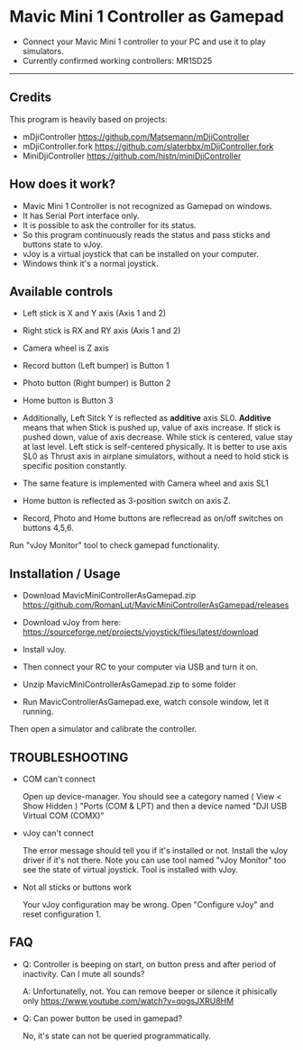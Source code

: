 Mavic Mini 1 Controller as Gamepad
===============
 - Connect your Mavic Mini 1 controller to your PC and use it to play simulators.
 - Currently confirmed working controllers: MR1SD25
-----------------------------------------------------------------------------

Credits
-----------------
This program is heavily based on projects:

* mDjiController https://github.com/Matsemann/mDjiController
* mDjiController.fork https://github.com/slaterbbx/mDjiController.fork
* MiniDjiController https://github.com/hjstn/miniDjiController

How does it work?
-----------------

* Mavic Mini 1 Controller is not recognized as Gamepad on windows. 
* It has Serial Port interface only.
* It is possible to ask the controller for its status. 
* So this program continuously reads the status and pass sticks and buttons state to vJoy.
* vJoy is a virtual joystick that can be installed on your computer. 
* Windows think it's a normal joystick. 

Available controls
------------------
* Left stick is X and Y axis (Axis 1 and 2)
* Right stick is RX and RY axis (Axis 1 and 2)
* Camera wheel is Z axis
* Record button (Left bumper) is Button 1
* Photo button (Right bumper) is Button 2
* Home button is Button 3

* Additionally, Left Sitck Y is reflected as **additive** axis SL0. **Additive** means that when Stick is pushed up, value of axis increase. If stick is pushed down, value of axis decrease. While stick is centered, value stay at last level. Left stick is self-centered physically. It is better to use axis SL0 as Thrust axis in airplane simulators, without a need to hold stick is specific position constantly.

* The same feature is implemented with Camera wheel and axis SL1

* Home button is reflected as 3-position switch on axis Z.

* Record, Photo and Home buttons are reflecread as on/off switches on buttons 4,5,6.

Run "vJoy Monitor" tool to check gamepad functionality.


Installation / Usage
------------

* Download MavicMiniControllerAsGamepad.zip https://github.com/RomanLut/MavicMiniControllerAsGamepad/releases
* Download vJoy from here: https://sourceforge.net/projects/vjoystick/files/latest/download

* Install vJoy.
* Then connect your RC to your computer via USB and turn it on.
* Unzip MavicMiniControllerAsGamepad.zip to some folder
* Run MavicControllerAsGamepad.exe, watch console window, let it running.

Then open a simulator and calibrate the controller.


TROUBLESHOOTING
---------------
* COM can't connect
 
	Open up device-manager.
	You should see a category named ( View < Show Hidden ) "Ports (COM & LPT) and then a device named "DJI USB Virtual COM (COMX)"

* vJoy can't connect
 
	The error message should tell you if it's installed or not. Install the vJoy driver if it's not there.
	Note you can use tool named "vJoy Monitor" too see the state of virtual joystick. Tool is installed with vJoy.

* Not all sticks or buttons work
 
	Your vJoy configuration may be wrong. Open "Configure vJoy" and reset configuration 1.
	
FAQ
---------------
* Q: Controller is beeping on start, on button press and after period of inactivity. Can I mute all sounds?
   
  A: Unfortunatelly, not. You can remove beeper or silence it phisically only https://www.youtube.com/watch?v=qogsJXRU8HM
  
* Q: Can power button be used in gamepad?

  No, it's state can not be queried programmatically.
